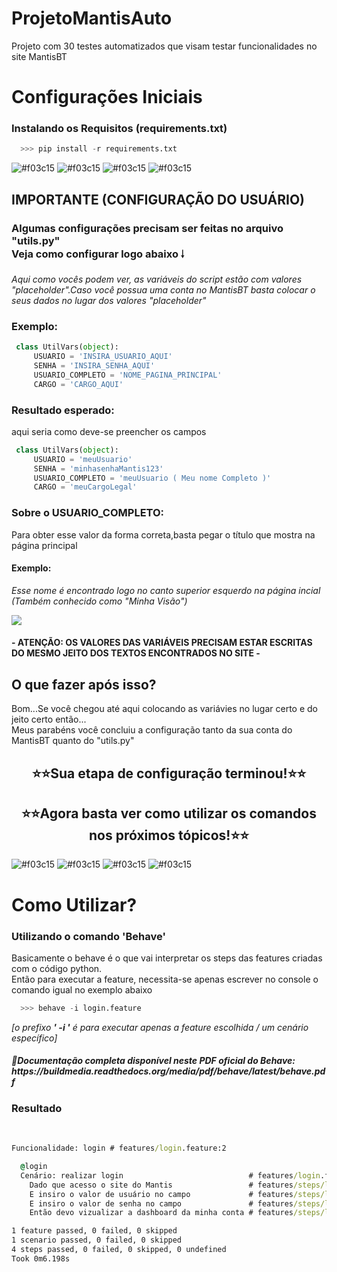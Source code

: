# ProjetoMantisAuto
Projeto com 30 testes automatizados que visam testar funcionalidades no site MantisBT

<h1> Configurações Iniciais </h1>
<h3>Instalando os Requisitos (requirements.txt)</h3>

```python
  >>> pip install -r requirements.txt  
```

  
 ![#f03c15](https://via.placeholder.com/15/f03c15/000000?text=+)
 ![#f03c15](https://via.placeholder.com/15/f03c15/000000?text=+)
 ![#f03c15](https://via.placeholder.com/15/f03c15/000000?text=+)
 ![#f03c15](https://via.placeholder.com/15/f03c15/000000?text=+)
 
 ## IMPORTANTE (CONFIGURAÇÃO DO USUÁRIO)
 
   <h3> Algumas configurações precisam ser feitas no arquivo "utils.py" <br> Veja como configurar logo abaixo 🠓 </h3>
                                                                                                              
   <div><i>Aqui como vocês podem ver, as variáveis do script estão com valores "placeholder".Caso você possua uma conta no MantisBT
   basta colocar o seus dados no lugar dos valores "placeholder"</i> </div>
   
   ### Exemplo:
   
   ```python
    class UtilVars(object):
        USUARIO = 'INSIRA_USUARIO_AQUI'
        SENHA = 'INSIRA_SENHA_AQUI'
        USUARIO_COMPLETO = 'NOME_PAGINA_PRINCIPAL'
        CARGO = 'CARGO_AQUI'

   ```
   
   ### Resultado esperado:
   <p>aqui seria como deve-se preencher os campos</p>
   
   ```python
    class UtilVars(object):
        USUARIO = 'meuUsuario'
        SENHA = 'minhasenhaMantis123'
        USUARIO_COMPLETO = 'meuUsuario ( Meu nome Completo )'
        CARGO = 'meuCargoLegal'

   ```
   
   ### Sobre o USUARIO_COMPLETO:
   <p>Para obter esse valor da forma correta,basta pegar o título que mostra na página principal</p>
   
   #### Exemplo:
   <p><i>Esse nome é encontrado logo no canto superior esquerdo na página incial (Também conhecido como "Minha Visão")</i></p>
  
   <img src=https://user-images.githubusercontent.com/62225558/122469275-243c3600-cf93-11eb-8105-3efcb682f189.png>
   
   #### - ATENÇÃO: OS VALORES DAS VARIÁVEIS PRECISAM ESTAR ESCRITAS DO MESMO JEITO DOS TEXTOS ENCONTRADOS NO SITE -
   
   ## O que fazer após isso?
   <p>Bom...Se você chegou até aqui colocando as variávies no lugar certo e do jeito certo então...<br>
      Meus parabéns você concluiu a configuração tanto da sua conta do MantisBT quanto do "utils.py"
  </p>
   <h2 align="center">⭐⭐Sua etapa de configuração terminou!⭐⭐</h2>
   <h2 align="center">⭐⭐Agora basta ver como utilizar os comandos nos próximos tópicos!⭐⭐</h2>
 
 ![#f03c15](https://via.placeholder.com/15/f03c15/000000?text=+)
 ![#f03c15](https://via.placeholder.com/15/f03c15/000000?text=+)
 ![#f03c15](https://via.placeholder.com/15/f03c15/000000?text=+)
 ![#f03c15](https://via.placeholder.com/15/f03c15/000000?text=+)
 
<h1> Como Utilizar? </h1>

<h3>Utilizando o comando 'Behave'</h3>
<p>Basicamente o behave é o que vai interpretar os steps das features criadas com o código python.<br> 
  Então para executar a feature, necessita-se apenas escrever no console o comando igual no exemplo abaixo
</p>

```python
  >>> behave -i login.feature
```
<p><i>[o prefixo <b><i>' -i '</i></b> é para executar apenas a feature escolhida / um cenário específico]</i></p>

<h5>🔵<i>Documentação completa disponível neste PDF oficial do Behave: https://buildmedia.readthedocs.org/media/pdf/behave/latest/behave.pdf</i></h5>

<h3>Resultado</h3><br>

```cmd
Funcionalidade: login # features/login.feature:2

  @login
  Cenário: realizar login                            # features/login.feature:4
    Dado que acesso o site do Mantis                 # features/steps/login_steps.py:14
    E insiro o valor de usuário no campo             # features/steps/login_steps.py:18
    E insiro o valor de senha no campo               # features/steps/login_steps.py:23
    Então devo vizualizar a dashboard da minha conta # features/steps/login_steps.py:28

1 feature passed, 0 failed, 0 skipped
1 scenario passed, 0 failed, 0 skipped
4 steps passed, 0 failed, 0 skipped, 0 undefined
Took 0m6.198s

```
